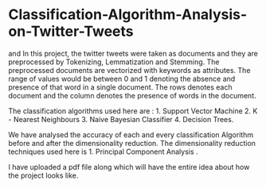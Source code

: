 # Classification-Algorithm-Analysis-on-Twitter-Tweets
 and
In this project, the twitter tweets were taken as documents and they are preprocessed by Tokenizing, Lemmatization and Stemming. The preprocessed documents are vectorized with keywords as attributes. The range of values would be between 0 and 1 denoting the absence and presence of that word in a single document. The rows denotes each document and the column denotes the presence of words in the document.

The classification algorithms used here are : 1. Support Vector Machine 2. K - Nearest Neighbours 3. Naive Bayesian Classifier 4. Decision Trees.

We have analysed the accuracy of each and every classification Algorithm before and after the dimensionality reduction. The dimensionality reduction techniques used here is 1. Principal Component Analysis .   

I have uploaded a pdf file along which will have the entire idea about how the project looks like. 
